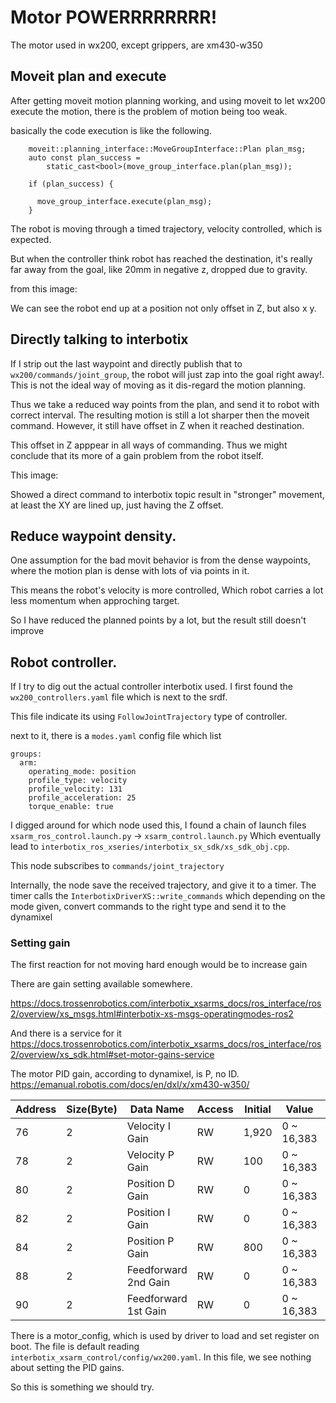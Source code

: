 
# Motor POWERRRRRRRR!

The motor used in wx200, except grippers, are xm430-w350

## Moveit plan and execute 
After getting moveit motion planning working, and using moveit to let wx200 execute the motion, there is the problem of motion being too weak.

basically the code execution is like the following.
```
    moveit::planning_interface::MoveGroupInterface::Plan plan_msg;
    auto const plan_success =
        static_cast<bool>(move_group_interface.plan(plan_msg));

    if (plan_success) {

      move_group_interface.execute(plan_msg);
    }

```

The robot is moving through a timed trajectory, velocity controlled, which is expected. 

But when the controller think robot has reached the destination, it's really far away from the goal, like 20mm in negative z, dropped due to gravity. 

from this image:

[](medias/moveit-to-click/moveit-exec.png)

We can see the robot end up at a position not only offset in Z, but also x y. 


## Directly talking to interbotix

If I strip out the last waypoint and directly publish that to `wx200/commands/joint_group`, the robot will just zap into the goal right away!. This is not the ideal way of moving as it dis-regard the motion planning. 

Thus we take a reduced way points from the plan, and send it to robot with correct interval. The resulting motion is still a lot sharper then the moveit command. However, it still have offset in Z when it reached destination.

This offset in Z apppear in all ways of commanding. Thus we might conclude that its more of a gain problem from the robot itself.

This image: 
[](medias/moveit-to-click/Direct-JointGroupCommand.png)

Showed a direct command to interbotix topic result in "stronger" movement, at least the XY are lined up, just having the Z offset. 

## Reduce waypoint density.
One assumption for the bad movit behavior is from the dense waypoints, where the motion plan is dense with lots of via points in it.

This means the robot's velocity is more controlled, Which robot carries a lot less momentum when approching target.

So I have reduced the planned points by a lot, but the result still doesn't improve 


## Robot controller.

If I try to dig out the actual controller interbotix used. I first found the `wx200_controllers.yaml` file which is next to the srdf. 

This file indicate its using `FollowJointTrajectory` type of controller. 

next to it, there is a `modes.yaml` config file which list 
```
groups:
  arm:
    operating_mode: position
    profile_type: velocity
    profile_velocity: 131
    profile_acceleration: 25
    torque_enable: true
```

I digged around for which node used this, I found a chain of launch files 
`xsarm_ros_control.launch.py` -> `xsarm_control.launch.py` Which eventually lead to `interbotix_ros_xseries/interbotix_sx_sdk/xs_sdk_obj.cpp`. 

This node subscribes to `commands/joint_trajectory`

Internally, the node save the received trajectory, and give it to a timer. The timer calls the `InterbotixDriverXS::write_commands` which depending on the mode given, convert commands to the right type and send it to the dynamixel


### Setting gain 

The first reaction for not moving hard enough would be to increase gain 

There are gain setting available somewhere.

https://docs.trossenrobotics.com/interbotix_xsarms_docs/ros_interface/ros2/overview/xs_msgs.html#interbotix-xs-msgs-operatingmodes-ros2


And there is a service for it 
https://docs.trossenrobotics.com/interbotix_xsarms_docs/ros_interface/ros2/overview/xs_sdk.html#set-motor-gains-service

The motor PID gain, according to dynamixel, is P, no ID. 
https://emanual.robotis.com/docs/en/dxl/x/xm430-w350/

|Address | 	Size(Byte) | Data Name | Access | Initial| Value | Range | Unit |
| ---- |  ---- |---- |---- |---- |---- |---- |---- |
76 | 2 | Velocity I Gain | RW  | 1,920| 0 ~ 16,383 | - | 
78 | 2 | Velocity P Gain | RW  | 100| 0 ~ 16,383 | - | 
80 | 2 | Position D Gain | RW  | 0| 0 ~ 16,383 | - | 
82 | 2 | Position I Gain | RW  | 0| 0 ~ 16,383 | - | 
84 | 2 | Position P Gain | RW  | 800| 0 ~ 16,383 | - | 
88 | 2 | Feedforward 2nd Gain | RW | 0| 0 ~ 16,383 | - | 
90 | 2 | Feedforward 1st Gain | RW | 0| 0 ~ 16,383 | - | 


There is a motor_config, which is used by driver to load and set register on boot. The file is default reading `interbotix_xsarm_control/config/wx200.yaml`. In this file, we see nothing about setting the PID gains. 

So this is something we should try.

